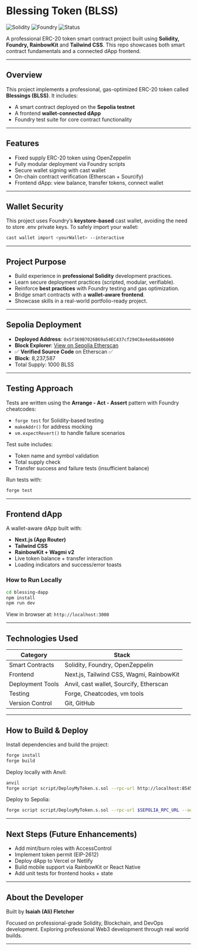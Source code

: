 # Blessing Token (BLSS)
![Solidity](https://img.shields.io/badge/Solidity-0.8.23-blue)
![Foundry](https://img.shields.io/badge/Build-Foundry-orange)
![Status](https://img.shields.io/badge/Status-Deployed-success)

A professional ERC-20 token smart contract project built using **Solidity, Foundry, RainbowKit** and **Tailwind CSS**. This repo showcases both smart contract fundamentals and a connected dApp frontend.

---

## Overview 

This project implements a professional, gas-optimized ERC-20 token called **Blessings (BLSS)**. It includes:

- A smart contract deployed on the **Sepolia testnet**
- A frontend **wallet-connected dApp**
- Foundry test suite for core contract functionality

---

## Features

- Fixed supply ERC-20 token using OpenZeppelin
- Fully modular deployment via Foundry scripts
- Secure wallet signing with cast wallet
- On-chain contract verification (Etherscan + Sourcify)
- Frontend dApp: view balance, transfer tokens, connect wallet

---

## Wallet Security

This project uses Foundry’s **keystore-based** cast wallet, avoiding the need to store .env private keys.
To safely import your wallet:

```bash
cast wallet import <yourWallet> --interactive
```

---

## Project Purpose

- Build experience in **professional Solidity** development practices.
- Learn secure deployment practices (scripted, modular, verifiable).
- Reinforce **best practices** with Foundry testing and gas optimization.
- Bridge smart contracts with a **wallet-aware frontend**.
- Showcase skills in a real-world portfolio-ready project.

---

## Sepolia Deployment

- **Deployed Address**: `0x5f369B7026B69a54EC437cf294C8e4e68a406060`
- **Block Explorer**: [View on Sepolia Etherscan](https://sepolia.etherscan.io/address/0x5f369B7026B69a54EC437cf294C8e4e68a406060)
- ✅ **Verified Source Code** on Etherscan ✅
- **Block**: 8,237,587
- Total Supply: 1000 BLSS

---

## Testing Approach

Tests are written using the **Arrange - Act - Assert** pattern with Foundry cheatcodes:

- `forge test` for Solidity-based testing
- `makeAddr()` for address mocking
- `vm.expectRevert()` to handle failure scenarios

Test suite includes: 

- Token name and symbol validation
- Total supply check
- Transfer success and failure tests (insufficient balance)

Run tests with: 

```bash
forge test
```

---

## Frontend dApp

A wallet-aware dApp built with: 
- **Next.js (App Router)**
- **Tailwind CSS**
- **RainbowKit + Wagmi v2**
- Live token balance + transfer interaction
- Loading indicators and success/error toasts

### How to Run Locally

```bash
cd blessing-dapp
npm install
npm run dev
```
View in browser at: `http://localhost:3000`

---

##  Technologies Used

| Category         | Stack                                    |
| ---------------- | ---------------------------------------- |
| Smart Contracts  | Solidity, Foundry, OpenZeppelin          |
| Frontend         | Next.js, Tailwind CSS, Wagmi, RainbowKit |
| Deployment Tools | Anvil, cast wallet, Sourcify, Etherscan  |
| Testing          | Forge, Cheatcodes, vm tools              |
| Version Control  | Git, GitHub                              |


---

## How to Build & Deploy

Install dependencies and build the project:

```bash
forge install
forge build
```

Deploy locally with Anvil:

```bash
anvil
forge script script/DeployMyToken.s.sol --rpc-url http://localhost:8545 --account <yourWallet> --broadcast
```

Deploy to Sepolia:

```bash
forge script script/DeployMyToken.s.sol --rpc-url $SEPOLIA_RPC_URL --account <yourWallet> --broadcast --verify
```

---

## Next Steps (Future Enhancements)
- Add mint/burn roles with AccessControl
- Implement token permit (EIP-2612)
- Deploy dApp to Vercel or Netlify
- Build mobile support via RainbowKit or React Native
- Add unit tests for frontend hooks + state

---

## About the Developer
Built by **Isaiah (Ali) Fletcher** 

Focused on professional-grade Solidity, Blockchain, and DevOps development.
Exploring professional Web3 development through real world builds.

---
